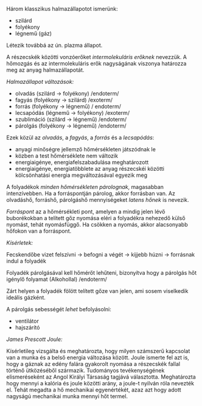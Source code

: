 Három klasszikus halmazállapotot ismerünk:
 - szilárd
 - folyékony
 - légnemű (gáz)

Létezik továbbá az ún. plazma állapot.

A részecskék közötti vonzóerőket *intermolekuláris erőknek* nevezzük. A hőmozgás és az intermolekuláris erők nagyságának viszonya határozza meg az anyag halmazállapotát.

*Halmazállapot változások:*
 - olvadás (szilárd -> folyékony) /endoterm/
 - fagyás (folyékony -> szilárd) /exoterm/
 - forrás (folyékony -> légnemű) / endoterm/
 - lecsapódás (légnemű -> folyékony) /exoterm/
 - szublimáció (szilárd -> légnemű) /endoterm/
 - párolgás (folyékony -> légnemű) /endoterm/

Ezek közül az *olvadás*, a *fagyás*, a *forrás* és a *lecsapódás*:
 - anyagi minőségre jellemző hőmérsékleten játszódnak le
 - közben a test hőmérséklete nem változik
 - energiaigénye, energiafelszabadulása meghatározott
 - energiaigénye, energiatöbblete az anyag részecskéi közötti kölcsönhatási energia megváltozásával egyezik meg

A folyadékok *minden hőmérsékleten párolognak*, magasabban intenzívebben. Ha a forráspontján párolog, akkor forrásban van.
Az olvadáshő, forráshő, párolgáshő mennyiségeket *latens hőnek* is nevezik.

*Forráspont* az a hőmérsékleti pont, amelyen a mindig jelen lévő buborékokban a telített gőz nyomása eléri a folyadékra nehezedő külső nyomást, tehát nyomásfüggő. Ha csökken a nyomás, akkor alacsonyabb hőfokon van a forráspont.
 
*Kísérletek:*

Fecskendőbe vizet felszívni -> befogni a végét -> kijjebb húzni -> forrásnak indul a folyadék

Folyadék párolgásával kell hőmérőt lehűteni, bizonyítva hogy a párolgás hőt igénylő folyamat (Alkohollal) /endoterm/ 

Zárt helyen a folyadék fölött telített gőze van jelen, ami sosem viselkedik ideális gázként.

A párolgás sebességét *lehet* befolyásolni:
 - ventilátor
 - hajszárító

*James Prescott Joule:*

Kísérletileg vizsgálta és meghatározta, hogy milyen számszerű kapcsolat van a munka és a belső energia változása között. Joule ismerte fel azt is, hogy a gáznak az edény falára gyakorolt nyomása a részecskék fallal történő ütközéséből származik. Tudományos tevékenységének elismeréseként az Angol Királyi Társaság tagjává választotta. Meghatározta hogy mennyi a kalória és joule közötti arány, a joule-t nyilván róla nevezték el. Tehát megadta a hő mechanikai egyenértékét, azaz azt hogy adott nagyságú mechanikai munka mennyi hőt termel.
